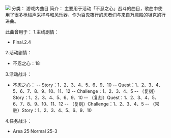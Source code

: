 ![](//static.kivo.wiki/images/music/cover/HrMXbEq7omtU0cy3MF98G36n4sQNMr7q.jpg)
分类： 游戏内曲目
简介：
主要用于活动「不忍之心」战斗的曲目，歌曲中使用了很多枪械声采样与和风乐器，作为百鬼夜行的忍者们与来自万魔殿的坦克的行进曲。

此曲曾用于：
1.主线剧情：
 - Final.2.4

2.活动剧情：
 - 不忍之心：18

3.活动战斗：
 - 不忍之心：
 -- Story：1、2、3、4、5、6、9、10
  -- Quest：1、2、3、4、5、6、7、8、9、10、11、12
  -- Challenge：1、2、3、4、5
  -- （复刻）Story：1、2、3、4、5、6、9、10
  -- （复刻）Quest：1、2、3、4、5、6、7、8、9、10、11、12
  -- （复刻）Challenge：1、2、3、4、5
  -- （常驻）Story：1、2、3、4、5、6、9、10

4.任务战斗：
 - Area 25 Normal 25-3

